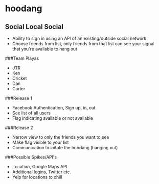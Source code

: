 hoodang
=======

## Social Local Social

- Ability to sign in using an API of an existing/outside social network
- Choose friends from list, only friends from that list can see your signal that you're available to hang out

###Team Playas
- JTR
- Ken
- Cricket
- Dan
- Carter

###Release 1
- Facebook Authentication, Sign up, in, out
- See list of all users
- Flag indicating available or not available

###Release 2
- Narrow view to only the friends you want to see
- Make flag visible to your list
- Communication to initate the hoodang (hanging out)

###Possible Spikes/API's
- Location, Google Maps API
- Additional logins, Twitter etc.
- Yelp for locations to chill
